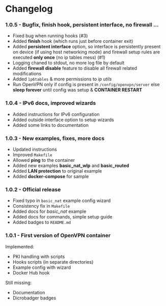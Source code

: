 # Changelog

### 1.0.5 - Bugfix, finish hook, persistent interface, no firewall ...

- Fixed bug when running hooks (#3)
- Added **finish** hook (which runs just before container exit)
- Added **persistent interface** option, so interface is persistently present on device (if using host networking mode) and firewall setup rules are executed **only once** (no ip tables mess) (#1)
- Logging chaned to stdout, no more log file by default
- Added **firewall disable** feature to disable all firewall related modifications
- Added `ìp6tables` & more permissions to *ip utils*
- Run OpenVPN only if config is present in `/config/openvpn/server` else **sleep forever** until config was setup & **CONTAINER RESTART**

### 1.0.4 - IPv6 docs, improved wizards

- Added instructions for IPv6 configuration
- Added outside interface option to setup wizards
- Added some links to documentation

### 1.0.3 - New examples, fixes, more docs

- Updated instructions
- Improved `Makefile`
- Allowed **ping** to the container
- Added new examples **basic_nat_wlp** and **basic_routed**
- Added **LAN protection** to original example
- Added **docker-compose** for sample

### 1.0.2 - Official release

- Fixed typo in `basic_nat` example config wizard  
- Consistency fix in `Makefile`  
- Added docs for *basic_nat* example  
- Added docs for commands, simple setup guide  
- Added badges to `README.md`  

### 1.0.1 -  First version of OpenVPN container

Implemented:

- PKI handling with scripts
- Hooks scripts (in separate directories)
- Example config with wizard
- Docker Hub hook

Still missing:

- Documentation
- Dicrobadger badges
